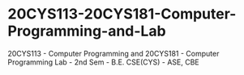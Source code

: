 # 20CYS113-20CYS181-Computer-Programming-and-Lab
20CYS113 - Computer Programming and 20CYS181 - Computer Programming Lab - 2nd Sem - B.E. CSE(CYS) - ASE, CBE
